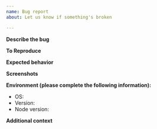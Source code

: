 ```yaml
---
name: Bug report
about: Let us know if something's broken

---
```


<!-- Thanks for reporting this bug!

If you're looking for support, the easiest way to chat with us is through Gitter: https://gitter.im/guppy-gui/Lobby -->


**Describe the bug**
<!-- A clear and concise description of what the bug is. -->

**To Reproduce**
<!--
Steps to reproduce the behavior:
1. Go to '...'
2. Click on '....'
3. Scroll down to '....'
4. See error
-->

**Expected behavior**
<!-- A clear and concise description of what you expected to happen. -->

**Screenshots**
<!-- If applicable, add screenshots to help explain your problem. -->

**Environment (please complete the following information):**
 - OS: <!-- e.g. MacOS, Windows -->
 - Version: <!-- e.g. 0.2.0 - to find the version, check the project's `package.json`, or go to Guppy -> About Guppy in the production bundle (not the development Electron app, but the packaged, distributable one) -->
 - Node version: <!-- [eg. 8.11.1] - to find the version, run `node -v` in a terminal -->

**Additional context**
<!-- Add any other context about the problem here. -->
